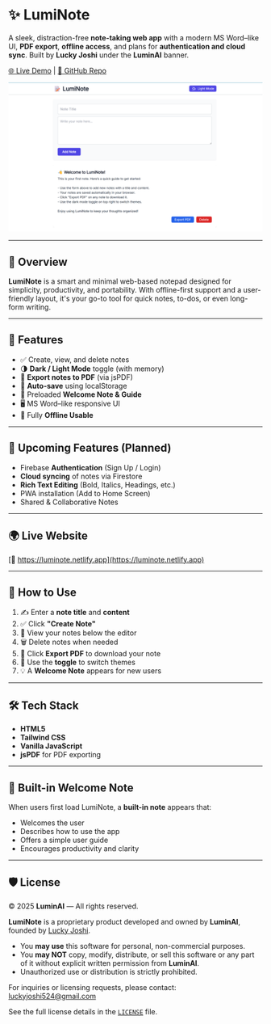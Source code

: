 # ✨ LumiNote

A sleek, distraction-free **note-taking web app** with a modern MS Word–like UI, **PDF export**, **offline access**, and plans for **authentication and cloud sync**. Built by **Lucky Joshi** under the **LuminAI** banner.

[🌐 Live Demo](https://luminote.netlify.app) | [📂 GitHub Repo](https://github.com/Lucky-Joshi/LumiNote)

![LumiNote Preview](assets/preview.png)

---

## 📖 Overview

**LumiNote** is a smart and minimal web-based notepad designed for simplicity, productivity, and portability. With offline-first support and a user-friendly layout, it's your go-to tool for quick notes, to-dos, or even long-form writing.

---

## 🚀 Features

- ✅ Create, view, and delete notes
- 🌗 **Dark / Light Mode** toggle (with memory)
- 📄 **Export notes to PDF** (via jsPDF)
- 💾 **Auto-save** using localStorage
- 🧠 Preloaded **Welcome Note & Guide**
- 🖥️ MS Word–like responsive UI
- 📶 Fully **Offline Usable**

---

## 🔐 Upcoming Features (Planned)

- Firebase **Authentication** (Sign Up / Login)
- **Cloud syncing** of notes via Firestore
- **Rich Text Editing** (Bold, Italics, Headings, etc.)
- PWA installation (Add to Home Screen)
- Shared & Collaborative Notes

---

## 🌍 Live Website

[🔗 https://luminote.netlify.app](https://luminote.netlify.app)

---

## 🧪 How to Use

1. ✍️ Enter a **note title** and **content**
2. ✅ Click **"Create Note"**
3. 📁 View your notes below the editor
4. 🗑 Delete notes when needed
5. 📄 Click **Export PDF** to download your note
6. 🌙 Use the **toggle** to switch themes
7. 💡 A **Welcome Note** appears for new users

---

## 🛠️ Tech Stack

- **HTML5**
- **Tailwind CSS**
- **Vanilla JavaScript**
- **jsPDF** for PDF exporting

---

## 🧠 Built-in Welcome Note

When users first load LumiNote, a **built-in note** appears that:

- Welcomes the user
- Describes how to use the app
- Offers a simple user guide
- Encourages productivity and clarity

---

## 🛡️ License

© 2025 **LuminAI** — All rights reserved.

**LumiNote** is a proprietary product developed and owned by **LuminAI**, founded by [Lucky Joshi](https://github.com/Lucky-Joshi).

- You **may use** this software for personal, non-commercial purposes.
- You **may NOT** copy, modify, distribute, or sell this software or any part of it without explicit written permission from **LuminAI**.
- Unauthorized use or distribution is strictly prohibited.

For inquiries or licensing requests, please contact: [luckyjoshi524@gmail.com](mailto:luckyjoshi524@gmail.com)

See the full license details in the [`LICENSE`](LICENSE.md) file.
